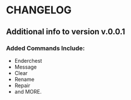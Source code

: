 # CHANGELOG
## Additional info to version v.0.0.1
### Added Commands Include:
- Enderchest
- Message
- Clear
- Rename
- Repair
- and MORE.
